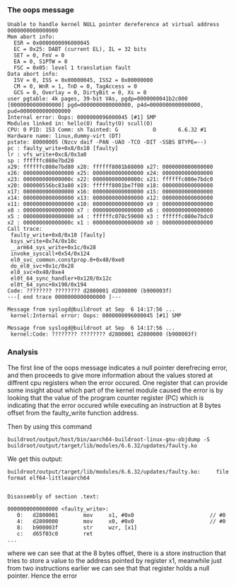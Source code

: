 ### The oops message
```
Unable to handle kernel NULL pointer dereference at virtual address 0000000000000000
Mem abort info:
  ESR = 0x0000000096000045
  EC = 0x25: DABT (current EL), IL = 32 bits
  SET = 0, FnV = 0
  EA = 0, S1PTW = 0
  FSC = 0x05: level 1 translation fault
Data abort info:
  ISV = 0, ISS = 0x00000045, ISS2 = 0x00000000
  CM = 0, WnR = 1, TnD = 0, TagAccess = 0
  GCS = 0, Overlay = 0, DirtyBit = 0, Xs = 0
user pgtable: 4k pages, 39-bit VAs, pgdp=0000000041b2c000
[0000000000000000] pgd=0000000000000000, p4d=0000000000000000, pud=0000000000000000
Internal error: Oops: 0000000096000045 [#1] SMP
Modules linked in: hello(O) faulty(O) scull(O)
CPU: 0 PID: 153 Comm: sh Tainted: G           O       6.6.32 #1
Hardware name: linux,dummy-virt (DT)
pstate: 80000005 (Nzcv daif -PAN -UAO -TCO -DIT -SSBS BTYPE=--)
pc : faulty_write+0x8/0x10 [faulty]
lr : vfs_write+0xc8/0x3a0
sp : ffffffc080e7bd20
x29: ffffffc080e7bd80 x28: ffffff8001b88000 x27: 0000000000000000
x26: 0000000000000000 x25: 0000000000000000 x24: 0000000000000000
x23: 000000000000000c x22: 000000000000000c x21: ffffffc080e7bdc0
x20: 000000556bc83a80 x19: ffffff8001be7f00 x18: 0000000000000000
x17: 0000000000000000 x16: 0000000000000000 x15: 0000000000000000
x14: 0000000000000000 x13: 0000000000000000 x12: 0000000000000000
x11: 0000000000000000 x10: 0000000000000000 x9 : 0000000000000000
x8 : 0000000000000000 x7 : 0000000000000000 x6 : 0000000000000000
x5 : 0000000000000000 x4 : ffffffc078c59000 x3 : ffffffc080e7bdc0
x2 : 000000000000000c x1 : 0000000000000000 x0 : 0000000000000000
Call trace:
 faulty_write+0x8/0x10 [faulty]
 ksys_write+0x74/0x10c
 __arm64_sys_write+0x1c/0x28
 invoke_syscall+0x54/0x124
 el0_svc_common.constprop.0+0x40/0xe0
 do_el0_svc+0x1c/0x28
 el0_svc+0x40/0xe4
 el0t_64_sync_handler+0x120/0x12c
 el0t_64_sync+0x190/0x194
Code: ???????? ???????? d2800001 d2800000 (b900003f) 
---[ end trace 0000000000000000 ]---

Message from syslogd@buildroot at Sep  6 14:17:56 ...
 kernel:Internal error: Oops: 0000000096000045 [#1] SMP

Message from syslogd@buildroot at Sep  6 14:17:56 ...
 kernel:Code: ???????? ???????? d2800001 d2800000 (b900003f) 

``` 

### Analysis
The first line of the oops message indicates a null pointer derefrecing error, and then proceeds to give more information about the values stored at diffrent cpu registers when the error occured. One register that can provide some insight about which part of the kernel module caused the error is by looking that the value of the program counter register (PC) which is indicating that the error occured while executing an instruction at 8 bytes offset from the faulty_write function address. 

Then by using this command
```
buildroot/output/host/bin/aarch64-buildroot-linux-gnu-objdump -S  buildroot/output/target/lib/modules/6.6.32/updates/faulty.ko
```
We get this output:

```
buildroot/output/target/lib/modules/6.6.32/updates/faulty.ko:     file format elf64-littleaarch64


Disassembly of section .text:

0000000000000000 <faulty_write>:
   0:   d2800001        mov     x1, #0x0                        // #0
   4:   d2800000        mov     x0, #0x0                        // #0
   8:   b900003f        str     wzr, [x1]
   c:   d65f03c0        ret
...
```

where we can see that at the 8 bytes offset, there is a store instruction that tries to store a value to the address pointed by register x1, meanwhile just from two instructions earlier we can see that that register holds a null pointer. Hence the error